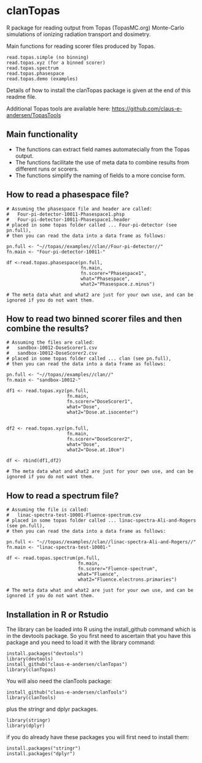 # clanTopas
R package for reading output from Topas (TopasMC.org) Monte-Carlo simulations of ionizing radiation transport and dosimetry. 

Main functions for reading scorer files produced by Topas.  
```
read.topas.simple (no binning)
read.topas.xyz (for a binned scorer)
read.topas.spectrum
read.topas.phasespace
read.topas.demo (examples)
```
Details of how to install the clanTopas package is given at the end of this readme file.

Additional Topas tools are available here: https://github.com/claus-e-andersen/TopasTools

## Main functionality
- The functions can extract field names automatecially from the Topas output.
- The functions facilitate the use of meta data to combine results from different runs or scorers.
- The functions simplify the naming of fields to a more concise form.

## How to read a phasespace file?

```
# Assuming the phasespace file and header are called:
#   Four-pi-detector-10011-Phasespace1.phsp
#   Four-pi-detector-10011-Phasespace1.header
# placed in some topas folder called ... Four-pi-detector (see pn.full),
# then you can read the data into a data frame as follows:

pn.full <- "~//topas//examples//clan//Four-pi-detector//"
fn.main <- "Four-pi-detector-10011-"

df <-read.topas.phasespace(pn.full, 
                           fn.main, 
                           fn.scorer="Phasespace1",
                           what="Phasespace",
                           what2="Phasespace.z.minus")
                           
# The meta data what and what2 are just for your own use, and can be ignored if you do not want them.                           
```                          

## How to read two binned scorer files and then combine the results?

```
# Assuming the files are called:
#   sandbox-10012-DoseScorer1.csv
#   sandbox-10012-DoseScorer2.csv
# placed in some topas folder called ... clan (see pn.full),
# then you can read the data into a data frame as follows:

pn.full <- "~//topas//examples//clan//"
fn.main <- "sandbox-10012-"

df1 <- read.topas.xyz(pn.full,
                      fn.main,
                      fn.scorer="DoseScorer1",
                      what="Dose",
                      what2="Dose.at.isocenter")


df2 <- read.topas.xyz(pn.full,
                      fn.main,
                      fn.scorer="DoseScorer2",
                      what="Dose",
                      what2="Dose.at.10cm")

df <- rbind(df1,df2)

# The meta data what and what2 are just for your own use, and can be ignored if you do not want them.                           
```

## How to read a spectrum file?

```
# Assuming the file is called:
#   linac-spectra-test-10001-Fluence-spectrum.csv
# placed in some topas folder called ... linac-spectra-Ali-and-Rogers (see pn.full),
# then you can read the data into a data frame as follows:

pn.full <- "~//topas//examples//clan//linac-spectra-Ali-and-Rogers//"
fn.main <- "linac-spectra-test-10001-"

df <- read.topas.spectrum(pn.full,
                          fn.main,
                          fn.scorer="Fluence-spectrum",
                          what="Fluence",
                          what2="Fluence.electrons.primaries")

# The meta data what and what2 are just for your own use, and can be ignored if you do not want them.                           
```

## Installation in R or Rstudio

The library can be loaded into R using the install_github command which is in the devtools package. So you first need to ascertain that you have this package and you need to load it with the library command:

```
install.packages("devtools")
library(devtools)
install_github("claus-e-andersen/clanTopas")
library(clanTopas)
```
You will also need the clanTools package:

```
install_github("claus-e-andersen/clanTools")
library(clanTools)
```

plus the stringr and dplyr packages.

```
library(stringr)
library(dplyr)
```
if you do already have these packages you will first need to install them:
```
install.packages("stringr")
install.packages("dplyr")
```
